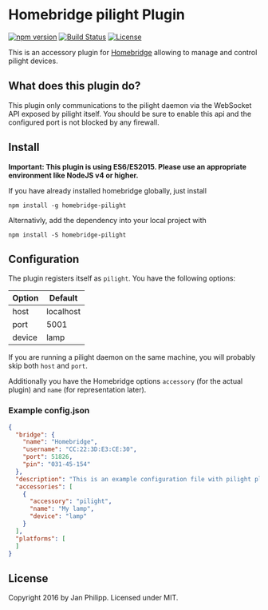 # Homebridge pilight Plugin

[![npm version](https://img.shields.io/npm/v/homebridge-pilight.svg)](https://www.npmjs.com/package/homebridge-pilight) [![Build Status](https://travis-ci.org/knalli/homebridge-pilight.svg)](https://travis-ci.org/knalli/homebridge-pilight) [![License](http://img.shields.io/:license-mit-blue.svg)](http://doge.mit-license.org)

This is an accessory plugin for [Homebridge](https://github.com/nfarina/homebridge) allowing to manage and control
pilight devices.

## What does this plugin do?

This plugin only communications to the pilight daemon via the WebSocket API exposed by pilight itself. You should be sure
to enable this api and the configured port is not blocked by any firewall.


## Install

**Important: This plugin is using ES6/ES2015. Please use an appropriate environment like NodeJS v4 or higher.**

If you have already installed homebridge globally, just install 

```npm install -g homebridge-pilight```

Alternativly, add the dependency into your local project with
 
```npm install -S homebridge-pilight```

## Configuration

The plugin registers itself as `pilight`. You have the following options:

| Option | Default   |
| ------ | --------- |
| host   | localhost |
| port   | 5001      |
| device | lamp      |

If you are running a pilight daemon on the same machine, you will probably skip both `host` and `port`.

Additionally you have the Homebridge options `accessory` (for the actual plugin) and `name` (for representation later).

### Example config.json


```json
{
  "bridge": {
    "name": "Homebridge",
    "username": "CC:22:3D:E3:CE:30",
    "port": 51826,
    "pin": "031-45-154"
  },
  "description": "This is an example configuration file with pilight plugin.",
  "accessories": [
    {
      "accessory": "pilight",
      "name": "My lamp",
      "device": "lamp"
    }
  ],
  "platforms": [
  ]
}
```

## License

Copyright 2016 by Jan Philipp. Licensed under MIT.
